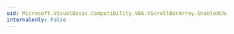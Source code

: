 ```yaml
---
uid: Microsoft.VisualBasic.Compatibility.VB6.VScrollBarArray.EnabledChanged
internalonly: False
---
```

